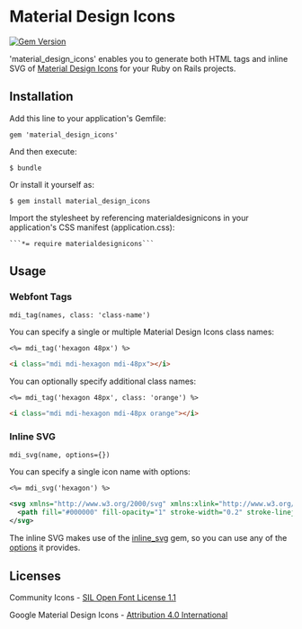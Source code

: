 # Material Design Icons

[![Gem Version](https://badge.fury.io/rb/material_design_icons.svg)](https://badge.fury.io/rb/material_design_icons)

'material_design_icons' enables you to generate both HTML tags and inline SVG of [Material Design Icons](http://www.materialdesignicons.com/) for your Ruby on Rails projects.

## Installation

Add this line to your application's Gemfile:

    gem 'material_design_icons'

And then execute:

    $ bundle

Or install it yourself as:

    $ gem install material_design_icons

Import the stylesheet by referencing materialdesignicons in your application's CSS manifest (application.css):

    ```*= require materialdesignicons```

## Usage

### Webfont Tags

```
mdi_tag(names, class: 'class-name')
```

You can specify a single or multiple Material Design Icons class names:

```erb
<%= mdi_tag('hexagon 48px') %>
```

```html
<i class="mdi mdi-hexagon mdi-48px"></i>
```

You can optionally specify additional class names:

```erb
<%= mdi_tag('hexagon 48px', class: 'orange') %>
```

```html
<i class="mdi mdi-hexagon mdi-48px orange"></i>
```

### Inline SVG

```
mdi_svg(name, options={})
```

You can specify a single icon name with options:

```erb
<%= mdi_svg('hexagon') %>
```

```xml
<svg xmlns="http://www.w3.org/2000/svg" xmlns:xlink="http://www.w3.org/1999/xlink" version="1.1" baseProfile="full" width="24" height="24" viewBox="0 0 24 24" enable-background="new 0 0 24 24" xml:space="preserve">
  <path fill="#000000" fill-opacity="1" stroke-width="0.2" stroke-linejoin="round" d="M 16,3L 8,3L 3,8L 3,16L 8,21L 16,21L 21,16L 21,8"></path>
</svg>
```

The inline SVG makes use of the [inline_svg](https://github.com/jamesmartin/inline_svg) gem, so you can use any of the [options](https://github.com/jamesmartin/inline_svg#options) it provides.

## Licenses

Community Icons - [SIL Open Font License 1.1](http://scripts.sil.org/cms/scripts/page.php?item_id=OFL_web)

Google Material Design Icons - [Attribution 4.0 International](https://github.com/google/material-design-icons/blob/master/LICENSE)
